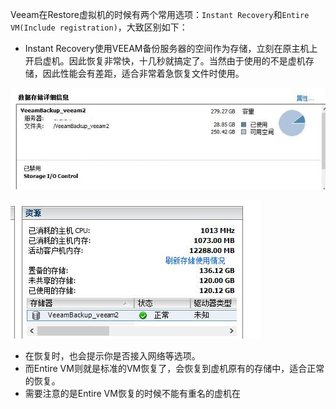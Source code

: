 Veeam在Restore虚拟机的时候有两个常用选项：`Instant Recovery`和`Entire VM(Include registration)`，大致区别如下：

- Instant Recovery使用VEEAM备份服务器的空间作为存储，立刻在原主机上开启虚机。因此恢复非常快，十几秒就搞定了。当然由于使用的不是虚机存储，因此性能会有差距，适合非常着急恢复文件时使用。


![](./_image/QQ截图20170129145449.jpg)

![](./_image/QQ截图20170129145430.jpg)


- 在恢复时，也会提示你是否接入网络等选项。
- 而Entire VM则就是标准的VM恢复了，会恢复到虚机原有的存储中，适合正常的恢复。
- 需要注意的是Entire VM恢复的时候不能有重名的虚机在